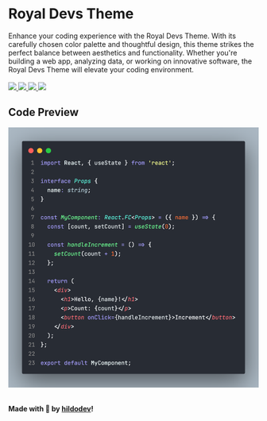 # Royal Devs Theme
Enhance your coding experience with the Royal Devs Theme. With its carefully chosen color palette and thoughtful design, this theme strikes the perfect balance between aesthetics and functionality. Whether you're building a web app, analyzing data, or working on innovative software, the Royal Devs Theme will elevate your coding environment.
<br />
<br />
<a href="https://vscode.dev/theme/RoyalDevsTheme.royal-devs-theme">
  <img src="https://img.shields.io/badge/preview%20in-vscode.dev-blue" />
</a>
<a href="https://marketplace.visualstudio.com/items?itemName=RoyalDevsTheme.royal-devs-theme">
  <img src="https://vsmarketplacebadges.dev/version/RoyalDevsTheme.royal-devs-theme.png" />
</a>
<a href="https://marketplace.visualstudio.com/items?itemName=RoyalDevsTheme.royal-devs-theme">
  <img src="https://vsmarketplacebadges.dev/installs/RoyalDevsTheme.royal-devs-theme.png" />
</a>
<a href="https://marketplace.visualstudio.com/items?itemName=RoyalDevsTheme.royal-devs-theme">
  <img src="https://vsmarketplacebadges.dev/rating/RoyalDevsTheme.royal-devs-theme.png" />
</a>

## Code Preview
<img src="https://github.com/Hildebrando-Viana-Matos/royaldevstheme/blob/main/preview/code.png?raw=true" />

<br />
<br />

**Made with 💜 by <a href="https://www.linkedin.com/in/hildodev/">hildodev</a>!**
